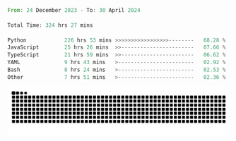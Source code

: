 <!--START_SECTION:waka-->

```rust
From: 24 December 2023 - To: 30 April 2024

Total Time: 324 hrs 27 mins

Python            226 hrs 53 mins >>>>>>>>>>>>>>>>>--------   68.28 %
JavaScript        25 hrs 26 mins  >>-----------------------   07.66 %
TypeScript        21 hrs 59 mins  >>-----------------------   06.62 %
YAML              9 hrs 43 mins   >------------------------   02.92 %
Bash              8 hrs 24 mins   >------------------------   02.53 %
Other             7 hrs 51 mins   >------------------------   02.36 %
```

<!--END_SECTION:waka-->


<picture>
  <source media="(prefers-color-scheme: dark)" srcset="https://raw.githubusercontent.com/jeerawut97/jeerawut97/output/github-contribution-grid-snake.svg">
  <img alt="github contribution grid snake animation" src="https://raw.githubusercontent.com/jeerawut97/jeerawut97/output/github-contribution-grid-snake.svg">
</picture>
